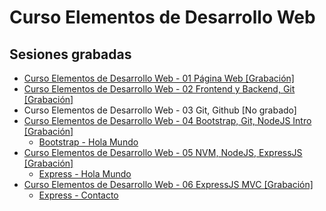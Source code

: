 # Curso Elementos de Desarrollo Web

## Sesiones grabadas

- [Curso Elementos de Desarrollo Web - 01 Página Web [Grabación]](https://youtu.be/ncBT6u6dxAQ)
- [Curso Elementos de Desarrollo Web - 02 Frontend y Backend, Git [Grabación]](https://youtu.be/bV9Rdkax6JEQ)
- Curso Elementos de Desarrollo Web - 03 Git, Github [No grabado]
- [Curso Elementos de Desarrollo Web - 04 Bootstrap, Git, NodeJS Intro [Grabación]](https://youtu.be/RGSqsLt_Gac)
  - [Bootstrap - Hola Mundo](https://github.com/akobashikawa/hola-mundo)
- [Curso Elementos de Desarrollo Web - 05 NVM, NodeJS, ExpressJS [Grabación]](https://youtu.be/wuA-8To2BCQ)
  - [Express - Hola Mundo](https://github.com/akobashikawa/express-hola-mundo)
- [Curso Elementos de Desarrollo Web - 06 ExpressJS MVC [Grabación]](https://youtu.be/mwBk7PP40HE)
  - [Express - Contacto](https://github.com/akobashikawa/express-contacto)
